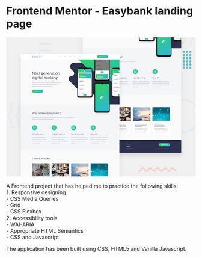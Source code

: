 # Frontend Mentor - Easybank landing page

![Design preview for the Easybank landing page coding challenge](./design/desktop-preview.jpg)

A Frontend project that has helped me to practice the following skills:    
    1. Responsive designing   
        - CSS Media Queries  
        - Grid  
        - CSS Flexbox  
    2. Accessibility tools    
        - WAI-ARIA  
        - Appropriate HTML Semantics  
        - CSS and Javascript  
           


The application has been built using CSS, HTML5 and Vanilla Javascript.
